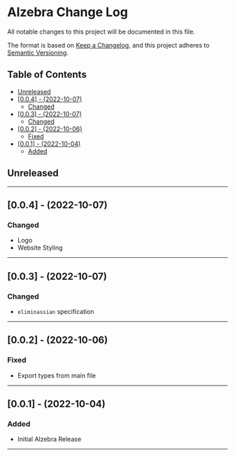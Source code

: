 # Alzebra Change Log <!-- omit in toc -->

All notable changes to this project will be documented in this file.

The format is based on [Keep a Changelog](http://keepachangelog.com/), and this project adheres to [Semantic Versioning](https://semver.org/spec/v2.0.0.html).

## Table of Contents <!-- omit in toc -->

- [Unreleased](#unreleased)
- [[0.0.4] - (2022-10-07)](#004---2022-10-07)
  - [Changed](#changed)
- [[0.0.3] - (2022-10-07)](#003---2022-10-07)
  - [Changed](#changed-1)
- [[0.0.2] - (2022-10-06)](#002---2022-10-06)
  - [Fixed](#fixed)
- [[0.0.1] - (2022-10-04)](#001---2022-10-04)
  - [Added](#added)

## Unreleased

---

## [0.0.4] - (2022-10-07)

### Changed

- Logo
- Website Styling

---

## [0.0.3] - (2022-10-07)

### Changed

- `eliminassian` specification

---

## [0.0.2] - (2022-10-06)

### Fixed

- Export types from main file

---

## [0.0.1] - (2022-10-04)

### Added

- Initial Alzebra Release

---
